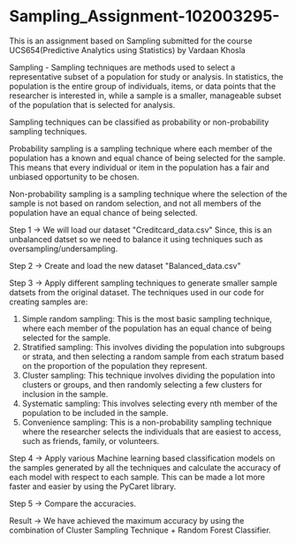 # Sampling_Assignment-102003295-
This is an assignment based on Sampling submitted for the course UCS654(Predictive Analytics using Statistics) by Vardaan Khosla

Sampling - Sampling techniques are methods used to select a representative subset of a population for study or analysis. In statistics, the population is the entire group of individuals, items, or data points that the researcher is interested in, while a sample is a smaller, manageable subset of the population that is selected for analysis.

Sampling techniques can be classified as probability or non-probability sampling techniques.

Probability sampling is a sampling technique where each member of the population has a known and equal chance of being selected for the sample. This means that every individual or item in the population has a fair and unbiased opportunity to be chosen.

Non-probability sampling is a sampling technique where the selection of the sample is not based on random selection, and not all members of the population have an equal chance of being selected. 

Step 1 -> We will load our dataset "Creditcard_data.csv"
Since, this is an unbalanced datset so we need to balance it using techniques such as oversampling/undersampling.

Step 2 -> Create and load the new dataset "Balanced_data.csv"

Step 3 -> Apply different sampling techniques to generate smaller sample datsets from the original dataset.
The techniques used in our code for creating samples are:
1. Simple random sampling: This is the most basic sampling technique, where each member of the population has an equal chance of being selected for the sample.
2. Stratified sampling: This involves dividing the population into subgroups or strata, and then selecting a random sample from each stratum based on the proportion of the population they represent.
3. Cluster sampling: This technique involves dividing the population into clusters or groups, and then randomly selecting a few clusters for inclusion in the sample.
4. Systematic sampling: This involves selecting every nth member of the population to be included in the sample.
5. Convenience sampling: This is a non-probability sampling technique where the researcher selects the individuals that are easiest to access, such as friends, family, or volunteers.

Step 4 -> Apply various Machine learning based classification models on the samples generated by all the techniques and calculate the accuracy of each model with respect to each sample. This can be made a lot more faster and easier by using the PyCaret library.

Step 5 -> Compare the accuracies.

Result -> We have achieved the maximum accuracy by using the combination of Cluster Sampling Technique + Random Forest Classifier.
